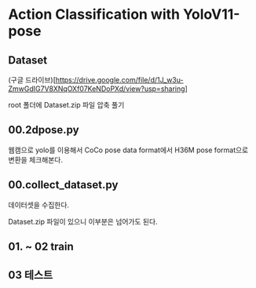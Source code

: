 # Action Classification with YoloV11-pose 

## Dataset 

(구글 드라이브)[https://drive.google.com/file/d/1J_w3u-ZmwGdIG7V8XNqOXf07KeNDoPXd/view?usp=sharing]

root 폴더에 Dataset.zip 파일 압축 풀기 

## 00.2dpose.py 

웹캠으로 yolo를 이용해서 CoCo pose data format에서 H36M pose format으로 변환을 체크해본다.

## 00.collect_dataset.py 

데이터셋을 수집한다. 

Dataset.zip 파일이 있으니 이부분은 넘어가도 된다. 

## 01. ~ 02 train 

## 03 테스트 


